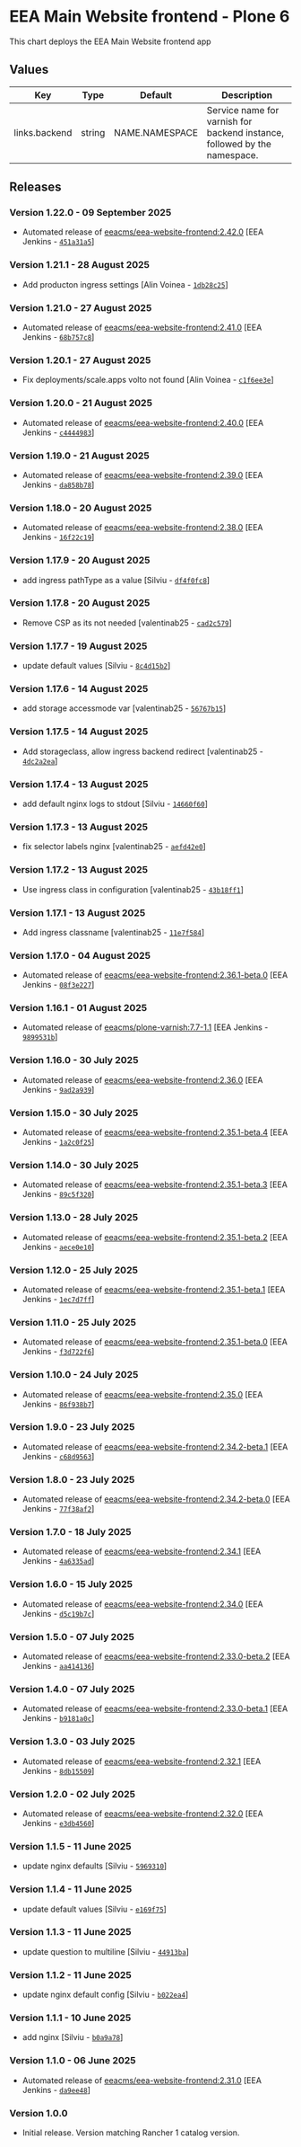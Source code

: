 # EEA Main Website frontend - Plone 6

This chart deploys the EEA Main Website frontend app


## Values

| Key | Type | Default | Description |
|-----|------|---------|-------------|
| links.backend | string | NAME.NAMESPACE | Service name for varnish for backend instance, followed by the namespace. |

## Releases

### Version 1.22.0 - 09 September 2025
- Automated release of [eeacms/eea-website-frontend:2.42.0](https://github.com/eea/eea-website-frontend/releases) [EEA Jenkins - [`451a31a5`](https://github.com/eea/helm-charts/commit/451a31a55a2077422a367ad2df6ceb3c644fca4f)]

### Version 1.21.1 - 28 August 2025
- Add producton ingress settings [Alin Voinea - [`1db28c25`](https://github.com/eea/helm-charts/commit/1db28c25cd9a0560978579bd9db6d7ca890688bc)]

### Version 1.21.0 - 27 August 2025
- Automated release of [eeacms/eea-website-frontend:2.41.0](https://github.com/eea/eea-website-frontend/releases) [EEA Jenkins - [`68b757c8`](https://github.com/eea/helm-charts/commit/68b757c8d3221b4c7aa38f65af0b95345a088e5c)]

### Version 1.20.1 - 27 August 2025
- Fix deployments/scale.apps volto not found [Alin Voinea - [`c1f6ee3e`](https://github.com/eea/helm-charts/commit/c1f6ee3e5cb6ee059e077898dfa4c612933226e3)]

### Version 1.20.0 - 21 August 2025
- Automated release of [eeacms/eea-website-frontend:2.40.0](https://github.com/eea/eea-website-frontend/releases) [EEA Jenkins - [`c4444983`](https://github.com/eea/helm-charts/commit/c444498322185346c65176eac7239f52c264be7f)]

### Version 1.19.0 - 21 August 2025
- Automated release of [eeacms/eea-website-frontend:2.39.0](https://github.com/eea/eea-website-frontend/releases) [EEA Jenkins - [`da858b78`](https://github.com/eea/helm-charts/commit/da858b78e66dcab07f39a00ad6f008b065768e6d)]

### Version 1.18.0 - 20 August 2025
- Automated release of [eeacms/eea-website-frontend:2.38.0](https://github.com/eea/eea-website-frontend/releases) [EEA Jenkins - [`16f22c19`](https://github.com/eea/helm-charts/commit/16f22c19803c5fd229be1bfda5eb8cb5863d85f8)]

### Version 1.17.9 - 20 August 2025
- add ingress pathType as a value [Silviu - [`df4f0fc8`](https://github.com/eea/helm-charts/commit/df4f0fc84940386611a1a85c113133045f27019f)]

### Version 1.17.8 - 20 August 2025
- Remove CSP as its not needed [valentinab25 - [`cad2c579`](https://github.com/eea/helm-charts/commit/cad2c5790cb10ae87b7eb2b4f766ba2fcb627eea)]

### Version 1.17.7 - 19 August 2025
- update default values [Silviu - [`8c4d15b2`](https://github.com/eea/helm-charts/commit/8c4d15b2319f0e5dbc429ad8326ba6740695055e)]

### Version 1.17.6 - 14 August 2025
- add storage accessmode var [valentinab25 - [`56767b15`](https://github.com/eea/helm-charts/commit/56767b15aa73846f538c5faa9ebbb3680811be45)]

### Version 1.17.5 - 14 August 2025
- Add storageclass, allow ingress backend redirect [valentinab25 - [`4dc2a2ea`](https://github.com/eea/helm-charts/commit/4dc2a2eaefba690b9c12719d37d0a527df5abf10)]

### Version 1.17.4 - 13 August 2025
- add default nginx logs to stdout [Silviu - [`14660f60`](https://github.com/eea/helm-charts/commit/14660f60499ec6d054d59a96cb86796447e0f16b)]

### Version 1.17.3 - 13 August 2025
- fix selector labels nginx [valentinab25 - [`aefd42e0`](https://github.com/eea/helm-charts/commit/aefd42e0c9bd6fb1ecc19f0310c92e0f6e97279f)]

### Version 1.17.2 - 13 August 2025
- Use ingress class in configuration [valentinab25 - [`43b18ff1`](https://github.com/eea/helm-charts/commit/43b18ff13263d7298bc0e44e46cec3a6d22e3288)]

### Version 1.17.1 - 13 August 2025
- Add ingress classname [valentinab25 - [`11e7f584`](https://github.com/eea/helm-charts/commit/11e7f584796ea48eb2640fa15e931cdc5edaed7a)]

### Version 1.17.0 - 04 August 2025
- Automated release of [eeacms/eea-website-frontend:2.36.1-beta.0](https://github.com/eea/eea-website-frontend/releases) [EEA Jenkins - [`08f3e227`](https://github.com/eea/helm-charts/commit/08f3e22702e0d56ea293976b6cf79f463cf9bd6a)]

### Version 1.16.1 - 01 August 2025
- Automated release of [eeacms/plone-varnish:7.7-1.1](https://github.com/eea/plone-varnish/releases) [EEA Jenkins - [`9899531b`](https://github.com/eea/helm-charts/commit/9899531b493acc9fd072e1cf9e51f28edf7d5f47)]

### Version 1.16.0 - 30 July 2025
- Automated release of [eeacms/eea-website-frontend:2.36.0](https://github.com/eea/eea-website-frontend/releases) [EEA Jenkins - [`9ad2a939`](https://github.com/eea/helm-charts/commit/9ad2a939672d71c0653e90d9b8c97720f7c563eb)]

### Version 1.15.0 - 30 July 2025
- Automated release of [eeacms/eea-website-frontend:2.35.1-beta.4](https://github.com/eea/eea-website-frontend/releases) [EEA Jenkins - [`1a2c0f25`](https://github.com/eea/helm-charts/commit/1a2c0f256e1878e6a42c9d77bc6699302028cc1e)]

### Version 1.14.0 - 30 July 2025
- Automated release of [eeacms/eea-website-frontend:2.35.1-beta.3](https://github.com/eea/eea-website-frontend/releases) [EEA Jenkins - [`89c5f320`](https://github.com/eea/helm-charts/commit/89c5f320cd0a44119276310db8a2dc82b555acae)]

### Version 1.13.0 - 28 July 2025
- Automated release of [eeacms/eea-website-frontend:2.35.1-beta.2](https://github.com/eea/eea-website-frontend/releases) [EEA Jenkins - [`aece0e10`](https://github.com/eea/helm-charts/commit/aece0e1018a9505258d506b5ebcb25b4e7e33990)]

### Version 1.12.0 - 25 July 2025
- Automated release of [eeacms/eea-website-frontend:2.35.1-beta.1](https://github.com/eea/eea-website-frontend/releases) [EEA Jenkins - [`1ec7d7ff`](https://github.com/eea/helm-charts/commit/1ec7d7ffcf0b7decd432158b5272f3834a1643ac)]

### Version 1.11.0 - 25 July 2025
- Automated release of [eeacms/eea-website-frontend:2.35.1-beta.0](https://github.com/eea/eea-website-frontend/releases) [EEA Jenkins - [`f3d722f6`](https://github.com/eea/helm-charts/commit/f3d722f697a4913779277773ada71dc29ac25cc2)]

### Version 1.10.0 - 24 July 2025
- Automated release of [eeacms/eea-website-frontend:2.35.0](https://github.com/eea/eea-website-frontend/releases) [EEA Jenkins - [`86f938b7`](https://github.com/eea/helm-charts/commit/86f938b78ad2b77011a4afaf2796b72691c613df)]

### Version 1.9.0 - 23 July 2025
- Automated release of [eeacms/eea-website-frontend:2.34.2-beta.1](https://github.com/eea/eea-website-frontend/releases) [EEA Jenkins - [`c68d9563`](https://github.com/eea/helm-charts/commit/c68d9563c07ab7a791cec071528b36a9a5198071)]

### Version 1.8.0 - 23 July 2025
- Automated release of [eeacms/eea-website-frontend:2.34.2-beta.0](https://github.com/eea/eea-website-frontend/releases) [EEA Jenkins - [`77f38af2`](https://github.com/eea/helm-charts/commit/77f38af26f07238f14f9a360dcb8eede9ec41785)]

### Version 1.7.0 - 18 July 2025
- Automated release of [eeacms/eea-website-frontend:2.34.1](https://github.com/eea/eea-website-frontend/releases) [EEA Jenkins - [`4a6335ad`](https://github.com/eea/helm-charts/commit/4a6335ad4ccf41dda3693f2c0199239001650423)]

### Version 1.6.0 - 15 July 2025
- Automated release of [eeacms/eea-website-frontend:2.34.0](https://github.com/eea/eea-website-frontend/releases) [EEA Jenkins - [`d5c19b7c`](https://github.com/eea/helm-charts/commit/d5c19b7c832563feea093fc746100da07d0cbd50)]

### Version 1.5.0 - 07 July 2025
- Automated release of [eeacms/eea-website-frontend:2.33.0-beta.2](https://github.com/eea/eea-website-frontend/releases) [EEA Jenkins - [`aa414136`](https://github.com/eea/helm-charts/commit/aa414136f07c99d62e4d4e6a45317b2c6b50e2e9)]

### Version 1.4.0 - 07 July 2025
- Automated release of [eeacms/eea-website-frontend:2.33.0-beta.1](https://github.com/eea/eea-website-frontend/releases) [EEA Jenkins - [`b9181a0c`](https://github.com/eea/helm-charts/commit/b9181a0ce9871725e1f5f6ca0290b34537bdfa6f)]

### Version 1.3.0 - 03 July 2025
- Automated release of [eeacms/eea-website-frontend:2.32.1](https://github.com/eea/eea-website-frontend/releases) [EEA Jenkins - [`8db15509`](https://github.com/eea/helm-charts/commit/8db155096518846ffb98818e02a83a41107f2304)]

### Version 1.2.0 - 02 July 2025
- Automated release of [eeacms/eea-website-frontend:2.32.0](https://github.com/eea/eea-website-frontend/releases) [EEA Jenkins - [`e3db4560`](https://github.com/eea/helm-charts/commit/e3db456001a7e9ecd70a9365888692b75c5c3c82)]

### Version 1.1.5 - 11 June 2025
- update nginx defaults [Silviu - [`5969310`](https://github.com/eea/helm-charts/commit/59693107b1af30d0ac0967d552689ef55b7d23f0)]

### Version 1.1.4 - 11 June 2025
- update default values [Silviu - [`e169f75`](https://github.com/eea/helm-charts/commit/e169f75ae27b6ccfdc6b3901668b142345d8eacd)]

### Version 1.1.3 - 11 June 2025
- update question to multiline [Silviu - [`44913ba`](https://github.com/eea/helm-charts/commit/44913ba9549eff0ebb16a31136bd9cee3349fc26)]

### Version 1.1.2 - 11 June 2025
- update nginx default config [Silviu - [`b022ea4`](https://github.com/eea/helm-charts/commit/b022ea4bc421473b239c034ecadb536213ec39e6)]

### Version 1.1.1 - 10 June 2025
- add nginx [Silviu - [`b0a9a78`](https://github.com/eea/helm-charts/commit/b0a9a78c2d850925107676b207666218785c55a2)]

### Version 1.1.0 - 06 June 2025
- Automated release of [eeacms/eea-website-frontend:2.31.0](https://github.com/eea/eea-website-frontend/releases) [EEA Jenkins - [`da9ee48`](https://github.com/eea/helm-charts/commit/da9ee4821aa9e15a8fc36b7380aeb524890e7c7c)]

### Version 1.0.0
- Initial release. Version matching Rancher 1 catalog version.
